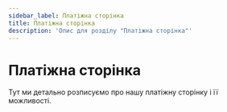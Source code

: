 ```yaml
---
sidebar_label: Платіжна сторінка
title: Платіжна сторінка
description: 'Опис для розділу "Платіжна сторінка"'
---
```


# Платіжна сторінка

Тут ми детально розписуємо про нашу платіжну сторінку і її можливості.
